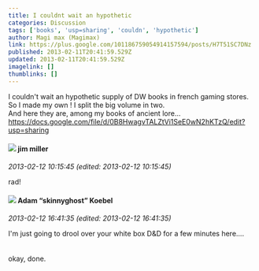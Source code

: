 ```yaml
---
title: I couldnt wait an hypothetic
categories: Discussion
tags: ['books', 'usp=sharing', 'couldn', 'hypothetic']
author: Magi max (Magimax)
link: https://plus.google.com/101186759054914157594/posts/H7T51SC7DNz
published: 2013-02-11T20:41:59.529Z
updated: 2013-02-11T20:41:59.529Z
imagelink: []
thumblinks: []
---
```


I couldn&#39;t wait an hypothetic supply of DW books in french gaming stores. <br />So I made my own ! I split the big volume in two. <br />And here they are, among my books of ancient lore...<br /><a href="https://docs.google.com/file/d/0B8HwagvTALZtVi1SeE0wN2hKTzQ/edit?usp=sharing" class="ot-anchor">https://docs.google.com/file/d/0B8HwagvTALZtVi1SeE0wN2hKTzQ/edit?usp=sharing</a>
<div id='comment z13ptjqhpormedef022rh3yqgnz4w3rbk04'>
  <h4><img src='{{site.baseurl}}//images/avatars/118316549043458073540_photo.jpg'> jim miller</h4>
      <p><cite>2013-02-12 10:15:45 (edited: 2013-02-12 10:15:45)</cite></p>
        <p>rad!</p>
</div>
        

<div id='comment z13ptjqhpormedef022rh3yqgnz4w3rbk04'>
  <h4><img src='{{site.baseurl}}//images/avatars/112484087750169360510_photo.jpg'> Adam “skinnyghost” Koebel</h4>
      <p><cite>2013-02-12 16:41:35 (edited: 2013-02-12 16:41:35)</cite></p>
        <p>I&#39;m just going to drool over your white box D&amp;D for a few minutes here....<br /><br /><br />okay, done.</p>
</div>
        